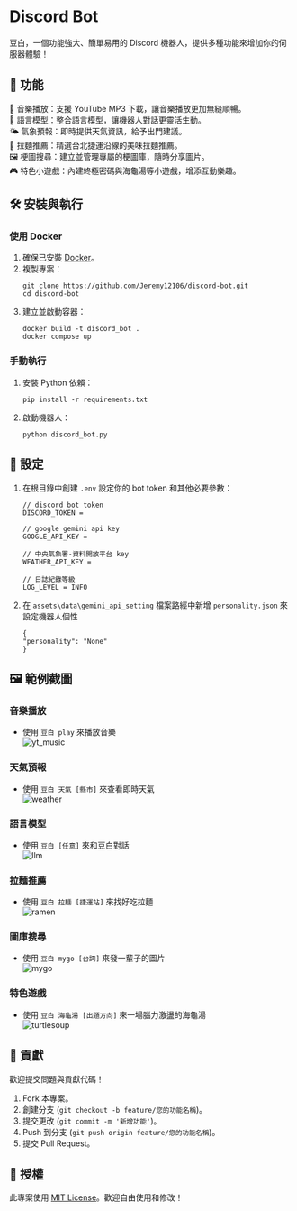 # Discord Bot

豆白，一個功能強大、簡單易用的 Discord 機器人，提供多種功能來增加你的伺服器體驗！


## 🚀 功能

🎵 音樂播放：支援 YouTube MP3 下載，讓音樂播放更加無縫順暢。  
🤖 語言模型：整合語言模型，讓機器人對話更靈活生動。  
🌤️ 氣象預報：即時提供天氣資訊，給予出門建議。  
🍜 拉麵推薦：精選台北捷運沿線的美味拉麵推薦。  
🖼️ 梗圖搜尋：建立並管理專屬的梗圖庫，隨時分享圖片。  
🎮 特色小遊戲：內建終極密碼與海龜湯等小遊戲，增添互動樂趣。  


## 🛠️ 安裝與執行

### 使用 Docker

1. 確保已安裝 [Docker](https://www.docker.com)。
2. 複製專案：
    ```
    git clone https://github.com/Jeremy12106/discord-bot.git
    cd discord-bot
    ```
3. 建立並啟動容器：
    ```
    docker build -t discord_bot .
    docker compose up
    ```

### 手動執行

1. 安裝 Python 依賴：
    ```
    pip install -r requirements.txt
    ```
2. 啟動機器人：
    ```
    python discord_bot.py
    ```


## 🔧 設定

1. 在根目錄中創建 `.env` 設定你的 bot token 和其他必要參數：
    ```
    // discord bot token
    DISCORD_TOKEN = 

    // google gemini api key
    GOOGLE_API_KEY = 

    // 中央氣象署-資料開放平台 key
    WEATHER_API_KEY = 

    // 日誌紀錄等級
    LOG_LEVEL = INFO
    ```
2. 在 `assets\data\gemini_api_setting` 檔案路經中新增 `personality.json` 來設定機器人個性
    ```
    {
    "personality": "None"
    }   
    ```


## 🖼️ 範例截圖

### 音樂播放

- 使用 `豆白 play` 來播放音樂  
![yt_music](assets/image/readme/yt_music.jpg)  

### 天氣預報

- 使用 `豆白 天氣 [縣市]` 來查看即時天氣  
![weather](assets/image/readme/weather.jpg)  

### 語言模型

- 使用 `豆白 [任意]` 來和豆白對話  
![llm](assets/image/readme/llm.jpg)  

### 拉麵推薦

- 使用 `豆白 拉麵 [捷運站]` 來找好吃拉麵  
![ramen](assets/image/readme/ramen.jpg)  

### 圖庫搜尋

- 使用 `豆白 mygo [台詞]` 來發一輩子的圖片  
![mygo](assets/image/readme/mygo.jpg)  

### 特色遊戲

- 使用 `豆白 海龜湯 [出題方向]` 來一場腦力激盪的海龜湯  
![turtlesoup](assets/image/readme/turtlesoup.jpg)  


## 🤝 貢獻

歡迎提交問題與貢獻代碼！

1. Fork 本專案。
2. 創建分支 (`git checkout -b feature/您的功能名稱`)。
3. 提交更改 (`git commit -m '新增功能'`)。
4. Push 到分支 (`git push origin feature/您的功能名稱`)。
5. 提交 Pull Request。


## 📄 授權

此專案使用 [MIT License](https://opensource.org/license/mit)。歡迎自由使用和修改！